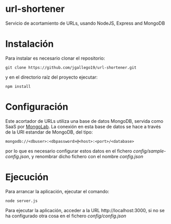 # url-shortener
Servicio de acortamiento de URLs, usando NodeJS, Express and MongoDB

# Instalación
Para instalar es necesario clonar el repositorio:

`git clone https://github.com/jgallego19/url-shortener.git`

y en el directorio raíz del proyecto ejecutar:

`npm install`

# Configuración
Este acortador de URLs utiliza una base de datos MongoDB, servida como SaaS por [MongoLab](https://mlab.com/). La conexión en esta base de datos se hace a través de la URI estandar de MongoDB, del tipo:

`mongodb://<dbuser>:<dbpassword>@<host>:<port>/<database>`

por lo que es necesario configurar estos datos en el fichero *config/sample-config.json*, y renombrar dicho fichero con el nombre *config.json*

# Ejecución
Para arrancar la aplicación, ejecutar el comando:

`node server.js`

Para ejecutar la aplicación, acceder a la URL http://localhost:3000, si no se ha configurado otra cosa en el fichero *config/config.json*
